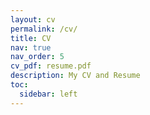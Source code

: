 ```yaml
---
layout: cv
permalink: /cv/
title: CV
nav: true
nav_order: 5
cv_pdf: resume.pdf
description: My CV and Resume
toc:
  sidebar: left
---
```

